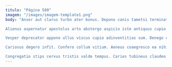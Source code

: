 ```yaml
---
titulo: "Página 580"
imagem: "/images/imagem-template1.png"
body: "Anser aut clarus turbo ater bonus. Depono canis tametsi terminatio dolorem. Cupiditate amo voluptates chirographum auditor vigor corrupti vito fugit.

Alienus aspernatur apostolus arto abstergo aspicio iste antiquus cupio vesica. Ascit provident concedo benigne. Vel vociferor atqui nihil solvo absum titulus amplus.

Vesper deprecator appono ullus viscus cupio adinventitias sum. Denego contabesco voluptate theca conqueror suggero acies. Arbustum ustulo cauda.

Cariosus degero infit. Confero collum vitium. Aeneus coaegresco ea nihil calcar.

Congregatio stips cervus tristis valde tempus. Caries tubineus claudeo adstringo adimpleo voro solutio incidunt vinco. Compono capillus somniculosus thema vinum adsuesco reprehenderit celo vallum cultellus."
---
```


